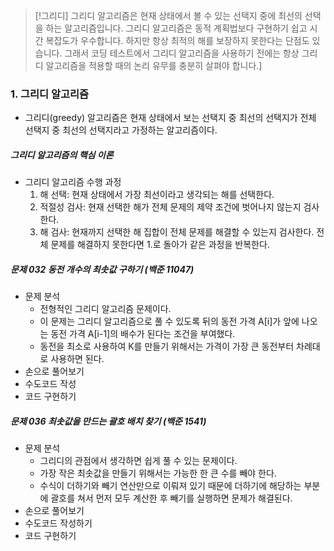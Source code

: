 >[!그리디]
>그리디 알고리즘은 현재 상태에서 볼 수 있는 선택지 중에 최선의 선택을 하는 알고리즘입니다. 그리디 알고리즘은 동적 계획법보다 구현하기 쉽고 시간 복잡도가 우수합니다. 하지만 항상 최적의 해를 보장하지 못한다는 단점도 있습니다. 그래서 코딩 테스트에서 그리디 알고리즘을 사용하기 전에는 항상 그리디 알고리즘을 적용할 때의 논리 유무를 충분히 살펴야 합니다.]

### 1. 그리디 알고리즘
- 그리디(greedy) 알고리즘은 현재 상태에서 보는 선택지 중 최선의 선택지가 전체 선택지 중 최선의 선택지라고 가정하는 알고리즘이다.
##### 그리디 알고리즘의 핵심 이론
- 그리디 알고리즘 수행 과정
	1. 해 선택: 현재 상태에서 가장 최선이라고 생각되는 해를 선택한다.
	2. 적절성 검사: 현재 선택한 해가 전체 문제의 제약 조건에 벗어나지 않는지 검사한다.
	3. 해 검사: 현재까지 선택한 해 집합이 전체 문제를 해결할 수 있는지 검사한다. 전체 문제를 해결하지 못한다면 1.로 돌아가 같은 과정을 반복한다.

##### 문제 032 동전 개수의 최솟값 구하기 (백준 11047)
- 문제 분석
	- 전형적인 그리디 알고리즘 문제이다.
	- 이 문제는 그리디 알고리즘으로 풀 수 있도록 뒤의 동전 가격 A[i]가 앞에 나오는 동전 가격 A[i-1]의 배수가 된다는 조건을 부여했다.
	- 동전을 최소로 사용하여 K를 만들기 위해서는 가격이 가장 큰 동전부터 차례대로 사용하면 된다.
- 손으로 풀어보기
- 수도코드 작성
- 코드 구현하기

##### 문제 036 최솟값을 만드는 괄호 배치 찾기 (백준 1541)
- 문제 분석
	- 그리디의 관점에서 생각하면 쉽게 풀 수 있는 문제이다.
	- 가장 작은 최솟값을 만들기 위해서는 가능한 한 큰 수를 빼야 한다.
	- 수식이 더하기와 빼기 연산만으로 이뤄져 있기 때문에 더하기에 해당하는 부분에 괄호를 쳐서 먼저 모두 계산한 후 빼기를 실행하면 문제가 해결된다.
- 손으로 풀어보기
- 수도코드 작성하기
- 코드 구현하기
